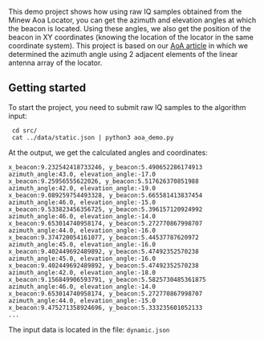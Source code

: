 This demo project shows how using raw IQ samples obtained from the Minew Aoa Locator, you can get the azimuth and elevation angles at which the beacon is located. Using these angles, we also get the position of the beacon in XY coordinates (knowing the location of the locator in the same coordinate system). This project is based on our [AoA article](https://navigine.com/blog/using-angle-of-arrival-for-direction-finding-with-bluetooth/) in which we determined the azimuth angle using 2 adjacent elements of the linear antenna array of the locator.

## Getting started
To start the project, you need to submit raw IQ samples to the algorithm input:

```
 cd src/
 cat ../data/static.json | python3 aoa_demo.py 
```

At the output, we get the calculated angles and coordinates:

```
x_beacon:9.232542418733246, y_beacon:5.490652286174913
azimuth_angle:43.0, elevation_angle:-17.0
x_beacon:9.25956555622026, y_beacon:5.517626370851988
azimuth_angle:42.0, elevation_angle:-19.0
x_beacon:9.089259754493328, y_beacon:5.665581413837454
azimuth_angle:46.0, elevation_angle:-15.0
x_beacon:9.533823456356725, y_beacon:5.396157120924992
azimuth_angle:46.0, elevation_angle:-14.0
x_beacon:9.653014740958174, y_beacon:5.272770867998707
azimuth_angle:44.0, elevation_angle:-16.0
x_beacon:9.374720054161077, y_beacon:5.44537787620972
azimuth_angle:45.0, elevation_angle:-16.0
x_beacon:9.402449692489892, y_beacon:5.47492352570238
azimuth_angle:45.0, elevation_angle:-16.0
x_beacon:9.402449692489892, y_beacon:5.47492352570238
azimuth_angle:42.0, elevation_angle:-18.0
x_beacon:9.156849906593791, y_beacon:5.5825730485361875
azimuth_angle:46.0, elevation_angle:-14.0
x_beacon:9.653014740958174, y_beacon:5.272770867998707
azimuth_angle:44.0, elevation_angle:-15.0
x_beacon:9.475271358924696, y_beacon:5.333235601052133
...
```

The input data is located in the file: `dynamic.json`
